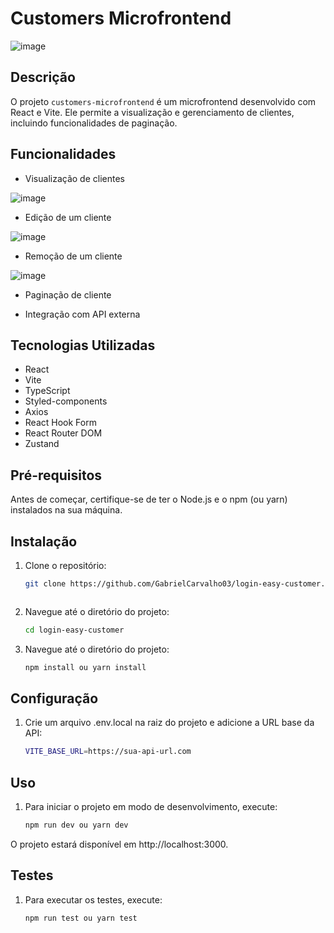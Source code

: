 # Customers Microfrontend
![image](https://github.com/user-attachments/assets/2be8933d-a159-4926-981f-2b5a23f7c5ae)



## Descrição

O projeto `customers-microfrontend` é um microfrontend desenvolvido com React e Vite. Ele permite a visualização e gerenciamento de clientes, incluindo funcionalidades de paginação.

## Funcionalidades

- Visualização de clientes
  
![image](https://github.com/user-attachments/assets/cce4da0f-9b42-4f27-97eb-9a9e72950f20)

- Edição de um cliente
  
![image](https://github.com/user-attachments/assets/cfcf9b7b-e1d4-4923-8abe-32dd85d0787d)

- Remoção de um cliente

![image](https://github.com/user-attachments/assets/8aeb3084-a44b-41e9-b567-9ea02b53044c)

- Paginação de cliente

  
- Integração com API externa

## Tecnologias Utilizadas

- React
- Vite
- TypeScript
- Styled-components
- Axios
- React Hook Form
- React Router DOM
- Zustand

## Pré-requisitos

Antes de começar, certifique-se de ter o Node.js e o npm (ou yarn) instalados na sua máquina.

## Instalação

1. Clone o repositório:

   ```sh
   git clone https://github.com/GabrielCarvalho03/login-easy-customer.git



2. Navegue até o diretório do projeto:

   ```sh
   cd login-easy-customer

3. Navegue até o diretório do projeto:

   ```sh
   npm install ou yarn install

## Configuração

1. Crie um arquivo .env.local na raiz do projeto e adicione a URL base da API:

      ```sh
   VITE_BASE_URL=https://sua-api-url.com

## Uso

1. Para iniciar o projeto em modo de desenvolvimento, execute:
   
   ```sh
   npm run dev ou yarn dev
   
O projeto estará disponível em http://localhost:3000.

## Testes

1. Para executar os testes, execute:
   
   ```sh
   npm run test ou yarn test



